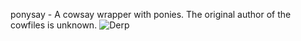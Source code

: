 ponysay - A cowsay wrapper with ponies.
The original author of the cowfiles is unknown.
![Derp](http://i.imgur.com/VPZF7.png)
